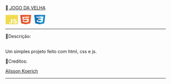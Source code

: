 👵<a href='#' target='_blank'> JOGO DA VELHA</a>
 
<p><img align="center" alt="alisson-Js" height="30" width="40" src="https://raw.githubusercontent.com/devicons/devicon/master/icons/javascript/javascript-plain.svg">
<img align="center" alt="alisson-HTML" height="30" width="40" src="https://raw.githubusercontent.com/devicons/devicon/master/icons/html5/html5-original.svg">
<img align="center" alt="alisson-CSS" height="30" width="40" src="https://raw.githubusercontent.com/devicons/devicon/master/icons/css3/css3-original.svg"> </p>

<hr>
📑Descrição:<br>
<br>
<p>Um simples projeto feito com html, css e js.

🔨Creditos:

<a href='https://github.com/alissonKoerich'>Alisson Koerich</a>

<hr>
